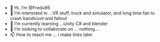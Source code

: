 - 👋 Hi, I’m @Fredu95
- 👀 I’m interested in ...VR stuff, truck and simulator, and long time fan to crash bandicoot and fallout
- 🌱 I’m currently learning ...Unity C# and blender
- 💞️ I’m looking to collaborate on ... nothing....
- 📫 How to reach me ... i make links later

<!---
Fredu95/Fredu95 is a ✨ special ✨ repository because its `README.md` (this file) appears on your GitHub profile.
You can click the Preview link to take a look at your changes.
--->
